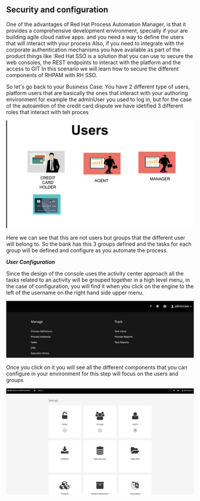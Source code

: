 Security and configuration
--------------------------

One of the advantages of Red Hat Process Automation Manager, is that it provides a comprehensive development environment, specially if your are building agile cloud native apps. and you need a way to define the users that will interact with your process
Also, if you need to integrate with the corporate authentication mechanisms you have available as part of the product things like :Red Hat SSO is a solution that you can use to secure the web consoles, the REST endpoints to interact with the platform and the access to GIT
In this scenario we will learn how to secure the different components of RHPAM with RH SSO.

So let's go back to your Business Case:
You have 2 different type of users, platform users that are basically the ones that interact with your authoring environment for example the adminUser you used to log in, but for the case of the autoamtion of the credit card dispute we have idetified 3 different roles that interact with teh proces

<img src="../../assets/middleware/rhpam-7-workshop/ccd-workshop-users.png" width="600" />

Here we can see that this are not users but groups that the different user will belong to. So the bank has this 3 groups defined and the tasks for each group will be defined and configure as you automate the process.

***User Configuration***

Since the design of the console uses the activity center approach all the tasks related to an activity will be grouped together in a high level menu, in the case of configuration, you will find it when you click on the engine to the left of the username on the right hand side upper menu.

<img src="../../assets/middleware/rhpam-7-workshop/engine-settings-menu.png" width="600" />

Once you click on it you will see all the different components that you can configure in your environment for this step will focus on the users and groups

<img src="../../assets/middleware/rhpam-7-workshop/settings-menu.png" width="600" />










